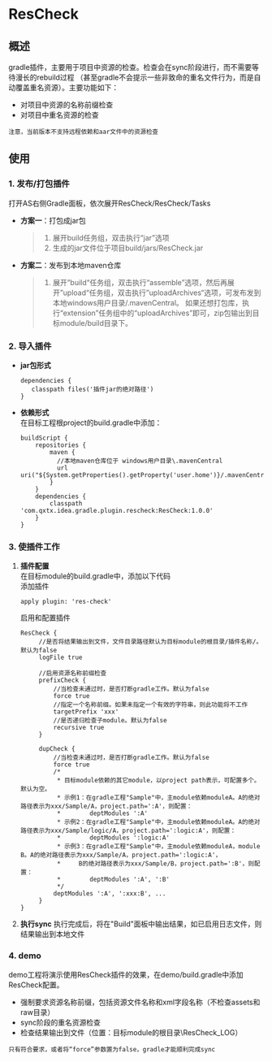 **ResCheck**
=============

## **概述**
gradle插件，主要用于项目中资源的检查。检查会在sync阶段进行，而不需要等待漫长的rebuild过程
（甚至gradle不会提示一些非致命的重名文件行为，而是自动覆盖重名资源）。主要功能如下：
+ 对项目中资源的名称前缀检查
+ 对项目中重名资源的检查

`注意，当前版本不支持远程依赖和aar文件中的资源检查`

## **使用**
### 1. **发布/打包插件**
打开AS右侧Gradle面板，依次展开ResCheck/ResCheck/Tasks
+ **方案一**：打包成jar包
  > 1. 展开build任务组，双击执行“jar”选项
  > 2. 生成的jar文件位于项目build/jars/ResCheck.jar
+ **方案二**：发布到本地maven仓库
  > 1. 展开”build“任务组，双击执行“assemble”选项，然后再展开”upload“任务组，双击执行”uploadArchives“选项，可发布发到本地windows用户目录/.mavenCentral。
        如果还想打包库，执行“extension”任务组中的“uploadArchives”即可，zip包输出到目标module/build目录下。

### 2. **导入插件**
+ **jar包形式**
  ```
  dependencies {
     classpath files('插件jar的绝对路径')
  }
  ```
+ **依赖形式**  
  在目标工程根project的build.gradle中添加：
  ```
  buildScript {
      repositories {
          maven {       
            //本地maven仓库位于 windows用户目录\.mavenCentral        
            url uri("${System.getProperties().getProperty('user.home')}/.mavenCentral")
          }
      }
      dependencies {
          classpath 'com.qxtx.idea.gradle.plugin.rescheck:ResCheck:1.0.0'
      }
  }
  ```

### 3. **使插件工作**
1. **插件配置**  
    在目标module的build.gradle中，添加以下代码  
    添加插件
    ```
   apply plugin: 'res-check'
   ```
   启用和配置插件
   ```
   ResCheck {
        //是否将结果输出到文件，文件目录路径默认为目标module的根目录/插件名称/。默认为false
        logFile true
        
        //启用资源名称前缀检查     
        prefixCheck {
            //当检查未通过时，是否打断gradle工作。默认为false
            force true
            //指定一个名称前缀。如果未指定一个有效的字符串，则此功能将不工作
            targetPrefix 'xxx'         
            //是否递归检查子module。默认为false
            recursive true                  
        }
   
        dupCheck {
            //当检查未通过时，是否打断gradle工作。默认为false
            force true
            /*
             * 目标module依赖的其它module，以project path表示，可配置多个。默认为空。     
             * 示例1：在gradle工程"Sample"中，主module依赖moduleA。A的绝对路径表示为xxx/Sample/A，project.path=':A'，则配置：
             *        deptModules ':A'        
             * 示例2：在gradle工程"Sample"中，主module依赖moduleA。A的绝对路径表示为xxx/Sample/logic/A，project.path=':logic:A'，则配置：
             *        deptModules ':logic:A'       
             * 示例3：在gradle工程"Sample"中，主module依赖moduleA，module B。A的绝对路径表示为xxx/Sample/A，project.path=':logic:A'，
             *     B的绝对路径表示为xxx/Sample/B，project.path=':B'，则配置：
             *        deptModules ':A', ':B'    
             */          
            deptModules ':A', ':xxx:B', ...
        }
   }
    ```
3. **执行sync**
    执行完成后，将在"Build"面板中输出结果，如已启用日志文件，则结果输出到本地文件

### **4. demo**
demo工程将演示使用ResCheck插件的效果，在demo/build.gradle中添加ResCheck配置。
  + 强制要求资源名称前缀，包括资源文件名称和xml字段名称（不检查assets和raw目录）
  + sync阶段的重名资源检查
  + 检查结果输出到文件（位置：目标module的根目录\ResCheck_LOG）

`只有符合要求，或者将“force”参数置为false，gradle才能顺利完成sync`
